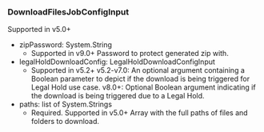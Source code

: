 ### DownloadFilesJobConfigInput
Supported in v5.0+

- zipPassword: System.String
  - Supported in v9.0+
      Password to protect generated zip with.
- legalHoldDownloadConfig: LegalHoldDownloadConfigInput
  - Supported in v5.2+
      v5.2-v7.0: An optional argument containing a Boolean parameter to depict if the download is being triggered for Legal Hold use case.
      v8.0+: Optional Boolean argument indicating if the download is being triggered due to a Legal Hold.
- paths: list of System.Strings
  - Required. Supported in v5.0+
      Array with the full paths of files and folders to download.
